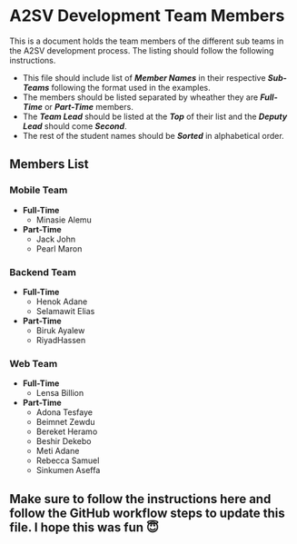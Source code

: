 # A2SV Development Team Members

This is a document holds the team members of the different sub teams in the A2SV development process. The listing should follow the following instructions.
* This file should include list of ***Member Names*** in their respective ***Sub-Teams*** following the format used in the examples.
* The members should be listed separated by wheather they are ***Full-Time*** or ***Part-Time*** members.
* The ***Team Lead*** should be listed at the ***Top*** of their list and the ***Deputy Lead*** should come ***Second***.
* The rest of the student names should be ***Sorted*** in alphabetical order.

## Members List
### Mobile Team
* **Full-Time**
  * Minasie Alemu
* **Part-Time**
  * Jack John
  * Pearl Maron

### Backend Team
* **Full-Time**
  * Henok Adane
  * Selamawit Elias
* **Part-Time**
  * Biruk Ayalew
  * RiyadHassen 


### Web Team
* **Full-Time** 
  * Lensa Billion 
* **Part-Time**
    * Adona Tesfaye
    * Beimnet Zewdu
    * Bereket Heramo
    * Beshir Dekebo
    * Meti Adane
    * Rebecca Samuel
    * Sinkumen Aseffa




## Make sure to follow the instructions here and follow the GitHub workflow steps to update this file. I hope this was fun 😇
